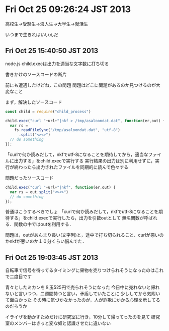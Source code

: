 # Fri Oct 25 09:26:24 JST 2013

高校生→受験生→浪人生→大学生→就活生

いつまで生きればいいんだ

## Fri Oct 25 15:40:50 JST 2013

node.js child.execは出力を適当な文字数に打ち切る

書きかけのソースコードの断片

前にも遭遇したけどね，この問題
問題はどこに問題があるのか見つけるのが大変なこと

まず，解決したソースコード

```javascript
const child = require("child_process")

child.exec("curl "+url+"|nkf > /tmp/asaloondat.dat", function(er,out) {
  var rs =
    fs.readFileSync("/tmp/asaloondat.dat", "utf-8")
      .split("<><>")
  // do something
});
```

「curlで何か読みだして，nkfでutf-8になることを期待してから，適当なファイルに出力する」をchild.execで実行する
実行結果の出力は別に利用せずに，実行が終わったら出力されたファイルを同期的に読んで色々する

問題だったソースコード

```javascript
child.exec("curl "+url+"|nkf", function(er,out) {
  var rs = out.split("<><>")
  // do something
});
```

普通はこうするべきでしょ
「curlで何か読みだして，nkfでutf-8になることを期待する」をchild.execで実行したら，出力を引数outとして
無名関数が呼ばれる．関数の中ではoutを利用する．

問題は，outがあんまり長い(文字列)と，途中で打ち切られること．curlが悪いのかnkfが悪いのか１０分くらい悩んでた．

## Fri Oct 25 19:03:45 JST 2013

自転車で信号を待ってるタイミングに果物を売りつけられそうになったのはこれで二度目です

青々としたミカンを８玉525円で売られそうになった
今日中に売れないと帰れないと言いつつ，二週間持つと言い，矛盾していたことに
少ししてから気附いて面白かった
その時に気づかなかったのが，人が詐欺にかかる心理を示してるのだろうか

イライザを動かすためだけに研究室に行き，10分して帰ってったのを見て
研究室のメンバーはきっと変な奴と認識させたに違いない
